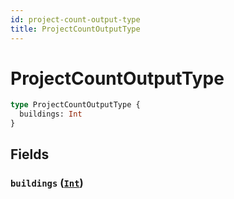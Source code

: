 ```yaml
---
id: project-count-output-type
title: ProjectCountOutputType
---
```


 # ProjectCountOutputType





```graphql
type ProjectCountOutputType {
  buildings: Int
}
```


## Fields

### `buildings` ([`Int`](/scalars/int))






